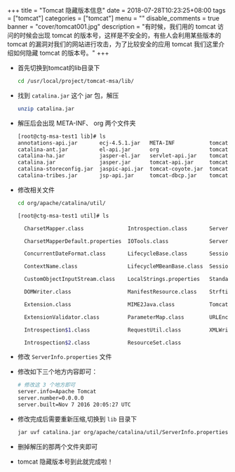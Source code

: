 +++
title = "Tomcat 隐藏版本信息"
date = 2018-07-28T10:23:25+08:00
tags = ["tomcat"]
categories = ["tomcat"]
menu = ""
disable_comments = true
banner = "cover/tomcat001.jpg"
description = "有时候，我们用的 tomcat 访问的时候会出现 tomcat 的版本号，这样是不安全的，有些人会利用某些版本的 tomcat 的漏洞对我们的网站进行攻击，为了比较安全的应用 tomcat 我们这里介绍如何隐藏 tomcat 的版本号。"
+++

- 首先切换到tomcat的lib目录下

  ```bash
  cd /usr/local/project/tomcat-msa/lib/
  ```

- 找到 `catalina.jar` 这个 jar 包，解压

  ```bash
  unzip catalina.jar
  ```

- 解压后会出现 META-INF、 org 两个文件夹

  ```bash
  [root@ctg-msa-test1 lib]# ls
  annotations-api.jar       ecj-4.5.1.jar   META-INF           tomcat-i18n-es.jar  tomcat-util-scan.jar
  catalina-ant.jar          el-api.jar      org                tomcat-i18n-fr.jar  tomcat-websocket.jar
  catalina-ha.jar           jasper-el.jar   servlet-api.jar    tomcat-i18n-ja.jar  websocket-api.jar
  catalina.jar              jasper.jar      tomcat-api.jar     tomcat-jdbc.jar
  catalina-storeconfig.jar  jaspic-api.jar  tomcat-coyote.jar  tomcat-jni.jar
  catalina-tribes.jar       jsp-api.jar     tomcat-dbcp.jar    tomcat-util.jar
  ```

- 修改相关文件

  ```bash
  cd org/apache/catalina/util/
  ```

  ```bash
  [root@ctg-msa-test1 util]# ls
  
    CharsetMapper.class              Introspection.class       ServerInfo.class
  
    CharsetMapperDefault.properties  IOTools.class             ServerInfo.properties
  
    ConcurrentDateFormat.class       LifecycleBase.class       SessionConfig.class
  
    ContextName.class                LifecycleMBeanBase.class  SessionIdGeneratorBase.class
  
    CustomObjectInputStream.class    LocalStrings.properties   StandardSessionIdGenerator.class
  
    DOMWriter.class                  ManifestResource.class    Strftime.class
  
    Extension.class                  MIME2Java.class           TomcatCSS.class
  
    ExtensionValidator.class         ParameterMap.class        URLEncoder.class
  
    Introspection$1.class            RequestUtil.class         XMLWriter.class
  
    Introspection$2.class            ResourceSet.class
  
  ```

- 修改 `ServerInfo.properties` 文件

- 修改如下三个地方内容即可：

  ```bash
  # 修改这 3 个地方即可
  server.info=Apache Tomcat
  server.number=0.0.0.0
  server.built=Nov 7 2016 20:05:27 UTC
  ```

- 修改完成后需要重新压缩,切换到 `lib` 目录下

  ```bash
  jar uvf catalina.jar org/apache/catalina/util/ServerInfo.properties
  ```
- 删掉解压的那两个文件夹即可
- tomcat 隐藏版本号到此就完成啦！


